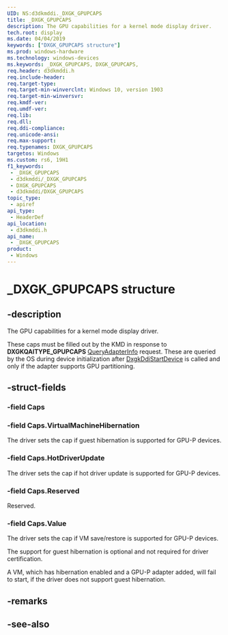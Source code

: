 ```yaml
---
UID: NS:d3dkmddi._DXGK_GPUPCAPS
title: _DXGK_GPUPCAPS
description: The GPU capabilities for a kernel mode display driver.
tech.root: display
ms.date: 04/04/2019
keywords: ["DXGK_GPUPCAPS structure"]
ms.prod: windows-hardware
ms.technology: windows-devices
ms.keywords: _DXGK_GPUPCAPS, DXGK_GPUPCAPS,
req.header: d3dkmddi.h
req.include-header: 
req.target-type: 
req.target-min-winverclnt: Windows 10, version 1903
req.target-min-winversvr: 
req.kmdf-ver: 
req.umdf-ver: 
req.lib: 
req.dll: 
req.ddi-compliance: 
req.unicode-ansi: 
req.max-support: 
req.typenames: DXGK_GPUPCAPS
targetos: Windows
ms.custom: rs6, 19H1
f1_keywords:
 - _DXGK_GPUPCAPS
 - d3dkmddi/_DXGK_GPUPCAPS
 - DXGK_GPUPCAPS
 - d3dkmddi/DXGK_GPUPCAPS
topic_type:
 - apiref
api_type:
 - HeaderDef
api_location:
 - d3dkmddi.h
api_name:
 - _DXGK_GPUPCAPS
product:
 - Windows
---
```


# _DXGK_GPUPCAPS structure


## -description

The GPU capabilities for a kernel mode display driver.

These caps must be filled out by the KMD in response to **DXGKQAITYPE_GPUPCAPS** [QueryAdapterInfo](ne-d3dkmddi-_dxgk_queryadapterinfotype.md) request. These are queried by the OS during device initialization after [DxgkDdiStartDevice](../dispmprt/nc-dispmprt-dxgkddi_start_device.md) is called and only if the adapter supports GPU partitioning.

## -struct-fields

### -field Caps

### -field Caps.VirtualMachineHibernation

The driver sets the cap if guest hibernation is supported for GPU-P devices.

### -field Caps.HotDriverUpdate

The driver sets the cap if hot driver update is supported for GPU-P devices.

### -field Caps.Reserved

Reserved.

### -field Caps.Value

The driver sets the cap if VM save/restore is supported for GPU-P devices.

The support for guest hibernation is optional and not required for driver certification.

A VM, which has hibernation enabled and a GPU-P adapter added, will fail to start, if the driver does not support guest hibernation.

## -remarks

## -see-also

